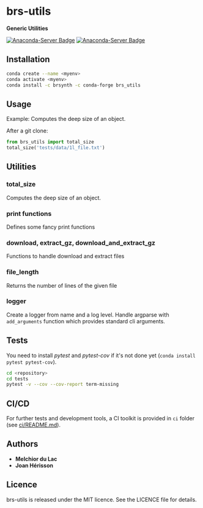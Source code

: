 # brs-utils

**Generic Utilities**

[![Anaconda-Server Badge](https://anaconda.org/conda-forge/brs_utils/badges/latest_release_date.svg)](https://anaconda.org/conda-forge/brs_utils) [![Anaconda-Server Badge](https://anaconda.org/conda-forge/brs_utils/badges/version.svg)](https://anaconda.org/conda-forge/brs_utils)

## Installation

```sh
conda create --name <myenv>
conda activate <myenv>
conda install -c brsynth -c conda-forge brs_utils
``` 

## Usage

Example: Computes the deep size of an object.

After a git clone:

```python
from brs_utils import total_size
total_size('tests/data/1l_file.txt')
```

## Utilities

### total_size
Computes the deep size of an object.

### print functions
Defines some fancy print functions

### download, extract_gz, download_and_extract_gz
Functions to handle download and extract files

### file_length
Returns the number of lines of the given file

### logger
Create a logger from name and a log level. Handle argparse with `add_arguments` function which provides standard cli arguments.

## Tests

You need to install *pytest* and *pytest-cov* if it's not done yet (`conda install pytest pytest-cov`).

```bash
cd <repository>
cd tests
pytest -v --cov --cov-report term-missing
```

## CI/CD
For further tests and development tools, a CI toolkit is provided in `ci` folder (see [ci/README.md](ci/README.md)).


## Authors

* **Melchior du Lac**
* **Joan Hérisson**


## Licence
brs-utils is released under the MIT licence. See the LICENCE file for details.
